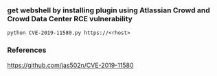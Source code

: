 ### get webshell by installing plugin using Atlassian Crowd and Crowd Data Center RCE vulnerability 
```
python CVE-2019-11580.py https://<rhost>
```

### References
https://github.com/jas502n/CVE-2019-11580  

